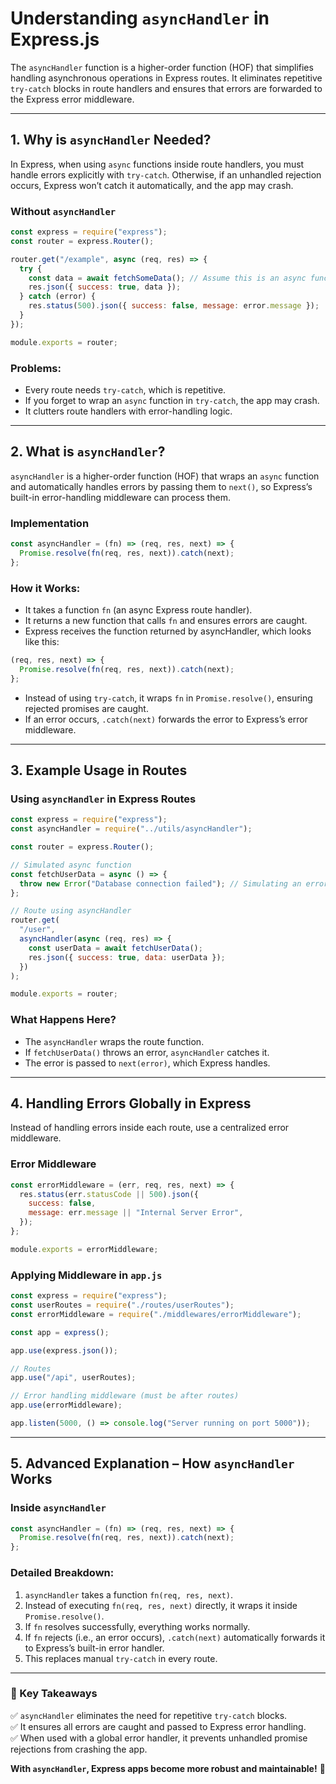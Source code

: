 # **Understanding `asyncHandler` in Express.js**

The `asyncHandler` function is a higher-order function (HOF) that simplifies handling asynchronous operations in Express routes. It eliminates repetitive `try-catch` blocks in route handlers and ensures that errors are forwarded to the Express error middleware.

---

## **1. Why is `asyncHandler` Needed?**

In Express, when using `async` functions inside route handlers, you must handle errors explicitly with `try-catch`. Otherwise, if an unhandled rejection occurs, Express won’t catch it automatically, and the app may crash.

### **Without `asyncHandler`**

```javascript
const express = require("express");
const router = express.Router();

router.get("/example", async (req, res) => {
  try {
    const data = await fetchSomeData(); // Assume this is an async function
    res.json({ success: true, data });
  } catch (error) {
    res.status(500).json({ success: false, message: error.message });
  }
});

module.exports = router;
```

### **Problems:**

- Every route needs `try-catch`, which is repetitive.
- If you forget to wrap an `async` function in `try-catch`, the app may crash.
- It clutters route handlers with error-handling logic.

---

## **2. What is `asyncHandler`?**

`asyncHandler` is a higher-order function (HOF) that wraps an `async` function and automatically handles errors by passing them to `next()`, so Express’s built-in error-handling middleware can process them.

### **Implementation**

```javascript
const asyncHandler = (fn) => (req, res, next) => {
  Promise.resolve(fn(req, res, next)).catch(next);
};
```

### **How it Works:**

- It takes a function `fn` (an async Express route handler).
- It returns a new function that calls `fn` and ensures errors are caught.
- Express receives the function returned by asyncHandler, which looks like this:

```javascript
(req, res, next) => {
  Promise.resolve(fn(req, res, next)).catch(next);
};
```

- Instead of using `try-catch`, it wraps `fn` in `Promise.resolve()`, ensuring rejected promises are caught.
- If an error occurs, `.catch(next)` forwards the error to Express’s error middleware.

---

## **3. Example Usage in Routes**

### **Using `asyncHandler` in Express Routes**

```javascript
const express = require("express");
const asyncHandler = require("../utils/asyncHandler");

const router = express.Router();

// Simulated async function
const fetchUserData = async () => {
  throw new Error("Database connection failed"); // Simulating an error
};

// Route using asyncHandler
router.get(
  "/user",
  asyncHandler(async (req, res) => {
    const userData = await fetchUserData();
    res.json({ success: true, data: userData });
  })
);

module.exports = router;
```

### **What Happens Here?**

- The `asyncHandler` wraps the route function.
- If `fetchUserData()` throws an error, `asyncHandler` catches it.
- The error is passed to `next(error)`, which Express handles.

---

## **4. Handling Errors Globally in Express**

Instead of handling errors inside each route, use a centralized error middleware.

### **Error Middleware**

```javascript
const errorMiddleware = (err, req, res, next) => {
  res.status(err.statusCode || 500).json({
    success: false,
    message: err.message || "Internal Server Error",
  });
};

module.exports = errorMiddleware;
```

### **Applying Middleware in `app.js`**

```javascript
const express = require("express");
const userRoutes = require("./routes/userRoutes");
const errorMiddleware = require("./middlewares/errorMiddleware");

const app = express();

app.use(express.json());

// Routes
app.use("/api", userRoutes);

// Error handling middleware (must be after routes)
app.use(errorMiddleware);

app.listen(5000, () => console.log("Server running on port 5000"));
```

---

## **5. Advanced Explanation – How `asyncHandler` Works**

### **Inside `asyncHandler`**

```javascript
const asyncHandler = (fn) => (req, res, next) => {
  Promise.resolve(fn(req, res, next)).catch(next);
};
```

### **Detailed Breakdown:**

1. `asyncHandler` takes a function `fn(req, res, next)`.
2. Instead of executing `fn(req, res, next)` directly, it wraps it inside `Promise.resolve()`.
3. If `fn` resolves successfully, everything works normally.
4. If `fn` rejects (i.e., an error occurs), `.catch(next)` automatically forwards it to Express’s built-in error handler.
5. This replaces manual `try-catch` in every route.

---

### **🚀 Key Takeaways**

✅ `asyncHandler` eliminates the need for repetitive `try-catch` blocks.  
✅ It ensures all errors are caught and passed to Express error handling.  
✅ When used with a global error handler, it prevents unhandled promise rejections from crashing the app.

**With `asyncHandler`, Express apps become more robust and maintainable!** 🚀